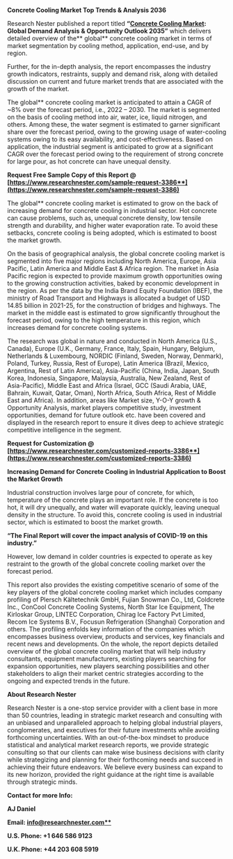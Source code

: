 ﻿**Concrete Cooling Market Top Trends & Analysis 2036**

Research Nester published a report titled **“[Concrete Cooling Market](https://www.researchnester.com/reports/concrete-cooling-market/3386): Global Demand Analysis & Opportunity Outlook 2035”** which delivers detailed overview of the** global** concrete cooling market in terms of market segmentation by cooling method, application, end-use, and by region.

Further, for the in-depth analysis, the report encompasses the industry growth indicators, restraints, supply and demand risk, along with detailed discussion on current and future market trends that are associated with the growth of the market.

The global** concrete cooling market is anticipated to attain a CAGR of ~8% over the forecast period, i.e., 2022 – 2030. The market is segmented on the basis of cooling method into air, water, ice, liquid nitrogen, and others. Among these, the water segment is estimated to garner significant share over the forecast period, owing to the growing usage of water-cooling systems owing to its easy availability, and cost-effectiveness. Based on application, the industrial segment is anticipated to grow at a significant CAGR over the forecast period owing to the requirement of strong concrete for large pour, as hot concrete can have unequal density.

<a name="_hlk168911023"></a><a name="_hlk168911453"></a>**Request Free Sample Copy of this Report @ [https://www.researchnester.com/sample-request-3386**](https://www.researchnester.com/sample-request-3386)**

The global** concrete cooling market is estimated to grow on the back of increasing demand for concrete cooling in industrial sector. Hot concrete can cause problems, such as, unequal concrete density, low tensile strength and durability, and higher water evaporation rate. To avoid these setbacks, concrete cooling is being adopted, which is estimated to boost the market growth.

On the basis of geographical analysis, the global concrete cooling market is segmented into five major regions including North America, Europe, Asia Pacific, Latin America and Middle East & Africa region. The market in Asia Pacific region is expected to provide maximum growth opportunities owing to the growing construction activities, baked by economic development in the region. As per the data by the India Brand Equity Foundation (IBEF), the ministry of Road Transport and Highways is allocated a budget of USD 14.85 billion in 2021-25, for the construction of bridges and highways. The market in the middle east is estimated to grow significantly throughout the forecast period, owing to the high temperature in this region, which increases demand for concrete cooling systems. 

The research was global in nature and conducted in North America (U.S., Canada), Europe (U.K., Germany, France, Italy, Spain, Hungary, Belgium, Netherlands & Luxembourg, NORDIC (Finland, Sweden, Norway, Denmark), Poland, Turkey, Russia, Rest of Europe), Latin America (Brazil, Mexico, Argentina, Rest of Latin America), Asia-Pacific (China, India, Japan, South Korea, Indonesia, Singapore, Malaysia, Australia, New Zealand, Rest of Asia-Pacific), Middle East and Africa (Israel, GCC (Saudi Arabia, UAE, Bahrain, Kuwait, Qatar, Oman), North Africa, South Africa, Rest of Middle East and Africa). In addition, areas like Market size, Y-O-Y growth & Opportunity Analysis, market players competitive study, investment opportunities, demand for future outlook etc. have been covered and displayed in the research report to ensure it dives deep to achieve strategic competitive intelligence in the segment.

**Request for Customization @ [https://www.researchnester.com/customized-reports-3386**](https://www.researchnester.com/customized-reports-3386)**

**Increasing Demand for Concrete Cooling in Industrial Application to Boost the Market Growth**

Industrial construction involves large pour of concrete, for which, temperature of the concrete plays an important role. If the concrete is too hot, it will dry unequally, and water will evaporate quickly, leaving unequal density in the structure. To avoid this, concrete cooling is used in industrial sector, which is estimated to boost the market growth.

**“The Final Report will cover the impact analysis of COVID-19 on this industry.”**

However, low demand in colder countries is expected to operate as key restraint to the growth of the global concrete cooling market over the forecast period.

This report also provides the existing competitive scenario of some of the key players of the global concrete cooling market which includes company profiling of Plersch Kältetechnik GmbH, Fujian Snowman Co., Ltd, Coldcrete Inc., ConCool Concrete Cooling Systems, North Star Ice Equipment, The Kirloskar Group, LINTEC Corporation, Chirag Ice Factory Pvt Limited, Recom Ice Systems B.V., Focusun Refrigeration (Shanghai) Corporation   and others. The profiling enfolds key information of the companies which encompasses business overview, products and services, key financials and recent news and developments. On the whole, the report depicts detailed overview of the global concrete cooling market that will help industry consultants, equipment manufacturers, existing players searching for expansion opportunities, new players searching possibilities and other stakeholders to align their market centric strategies according to the ongoing and expected trends in the future.

<a name="_hlk168910495"></a>**About Research Nester**

Research Nester is a one-stop service provider with a client base in more than 50 countries, leading in strategic market research and consulting with an unbiased and unparalleled approach to helping global industrial players, conglomerates, and executives for their future investments while avoiding forthcoming uncertainties. With an out-of-the-box mindset to produce statistical and analytical market research reports, we provide strategic consulting so that our clients can make wise business decisions with clarity while strategizing and planning for their forthcoming needs and succeed in achieving their future endeavors. We believe every business can expand to its new horizon, provided the right guidance at the right time is available through strategic minds.

**Contact for more Info:**

**AJ Daniel**

**Email: [info@researchnester.com**](mailto:info@researchnester.com)**

**U.S. Phone: +1 646 586 9123** 

**U.K. Phone: +44 203 608 5919**
